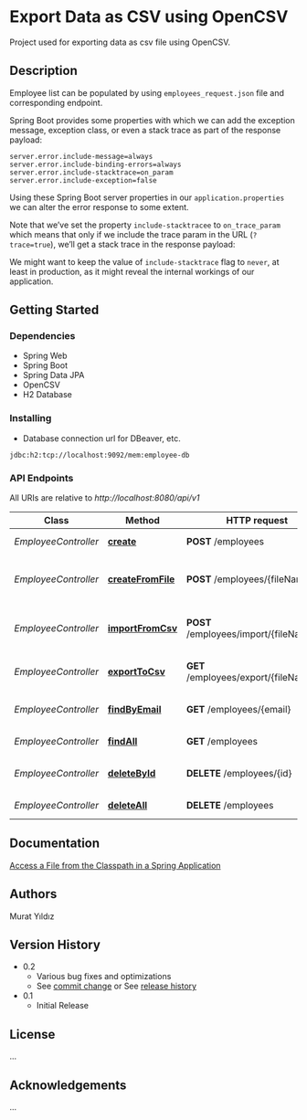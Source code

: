 # Export Data as CSV using OpenCSV
Project used for exporting data as csv file using OpenCSV.


## Description

Employee list can be populated by using `employees_request.json` file and corresponding endpoint.

Spring Boot provides some properties with which we can add the exception message, exception class, or even a stack trace as part of the response payload:

```
server.error.include-message=always
server.error.include-binding-errors=always
server.error.include-stacktrace=on_param
server.error.include-exception=false
```

Using these Spring Boot server properties in our `application.properties` we can alter the error response to some extent.

Note that we’ve set the property `include-stacktracee` to `on_trace_param` which means that only if we include the trace param in the URL (`?trace=true`), we’ll get a stack trace in the response payload:

We might want to keep the value of `include-stacktrace` flag to `never`, at least in production, as it might reveal the internal workings of our application.


## Getting Started

### Dependencies

* Spring Web
* Spring Boot
* Spring Data JPA
* OpenCSV
* H2 Database

### Installing

* Database connection url for DBeaver, etc.

```
jdbc:h2:tcp://localhost:9092/mem:employee-db
```

### API Endpoints

All URIs are relative to *http://localhost:8080/api/v1*

Class | Method                                                        | HTTP request         | Description
------------ |---------------------------------------------------------------|----------------------| -------------
*EmployeeController* | [**create**](http://localhost:8080/api/v1/employees)          | **POST** /employees  | Create an employee
*EmployeeController* | [**createFromFile**](http://localhost:8080/api/v1/employees/{fileName:.+}) | **POST** /employees/{fileName:.+} | Create employees from given JSON file
*EmployeeController* | [**importFromCsv**](http://localhost:8080/api/v1/employees/import/{fileName:.+}) | **POST** /employees/import/{fileName:.+} | Import employees from given CSV file
*EmployeeController* | [**exportToCsv**](http://localhost:8080/api/v1/employees/export/{fileName:.+})   | **GET** /employees/export/{fileName:.+} | Export employees to CSV file
*EmployeeController* | [**findByEmail**](http://localhost:8080/api/v1/employees/{email}) | **GET** /employees/{email} | Get employee by email
*EmployeeController* | [**findAll**](http://localhost:8080/api/v1/employees)         | **GET** /employees   | Get all employees
*EmployeeController* | [**deleteById**](http://localhost:8080/api/v1/employees/{id}) | **DELETE** /employees/{id} | Delete employee by id
*EmployeeController* | [**deleteAll**](http://localhost:8080/api/v1/employees)       | **DELETE** /employees | Delete all employees


## Documentation
[Access a File from the Classpath in a Spring Application](https://www.baeldung.com/spring-classpath-file-access#3-using-resourceloader)<br/>


## Authors
Murat Yıldız


## Version History

* 0.2
  * Various bug fixes and optimizations
  * See [commit change]() or See [release history]()
* 0.1
  * Initial Release


## License

...


## Acknowledgements
...